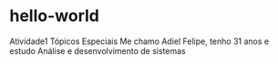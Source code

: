 # hello-world
Atividade1 Tópicos Especiais
Me chamo Adiel Felipe, tenho 31 anos e estudo Análise e desenvolvimento de sistemas
